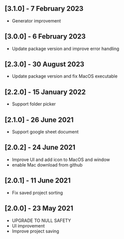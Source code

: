 ## [3.1.0] - 7 February 2023
- Generator improvement
## [3.0.0] - 6 February 2023
- Update package version and improve error handling
## [2.3.0] - 30 August 2023
- Update package version and fix MacOS executable

## [2.2.0] - 15 January 2022

- Support folder picker

## [2.1.0] - 26 June 2021

- Support google sheet document

## [2.0.2] - 24 June 2021

- Improve UI and add icon to MacOS and window
- enable Mac download from github

## [2.0.1] - 11 June 2021

- Fix saved project sorting

## [2.0.0] - 23 May 2021

- UPGRADE TO NULL SAFETY
- UI improvement
- Improve project saving

